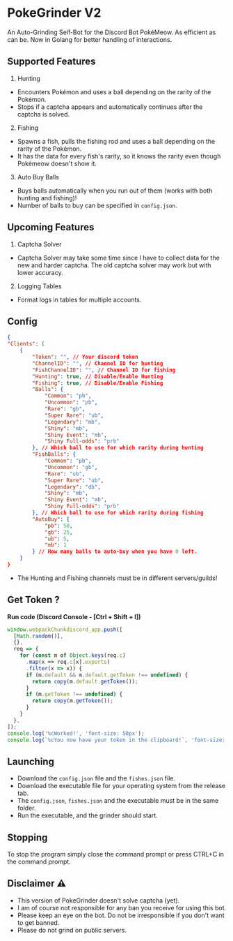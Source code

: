 # PokeGrinder V2
An Auto-Grinding Self-Bot for the Discord Bot PokéMeow. As efficient as can be.
Now in Golang for better handling of interactions.

## Supported Features
1. Hunting
- Encounters Pokémon and uses a ball depending on the rarity of the Pokémon.
- Stops if a captcha appears and automatically continues after the captcha is solved.

2. Fishing
- Spawns a fish, pulls the fishing rod and uses a ball depending on the rarity of the Pokémon.
- It has the data for every fish's rarity, so it knows the rarity even though Pokémeow doesn't show it.

3. Auto Buy Balls
- Buys balls automatically when you run out of them (works with both hunting and fishing)!
- Number of balls to buy can be specified in `config.json`.

## Upcoming Features
1. Captcha Solver
- Captcha Solver may take some time since I have to collect data for the new and harder captcha.
The old captcha solver may work but with lower accuracy.

2. Logging Tables
- Format logs in tables for multiple accounts.

## Config
```json
{
"Clients": [
    {
        "Token": "", // Your discord token
        "ChannelID": "", // Channel ID for hunting
        "FishChannelID": "", // Channel ID for fishing
        "Hunting": true, // Disable/Enable Hunting
        "Fishing": true, // Disable/Enable Fishing
        "Balls": {
            "Common": "pb",
            "Uncommon": "pb",
            "Rare": "gb",
            "Super Rare": "ub",
            "Legendary": "mb",
            "Shiny": "mb",
            "Shiny Event": "mb",
            "Shiny Full-odds": "prb"
        }, // Which ball to use for which rarity during hunting
        "FishBalls": {
            "Common": "pb",
            "Uncommon": "gb",
            "Rare": "ub",
            "Super Rare": "ub",
            "Legendary": "db",
            "Shiny": "mb",
            "Shiny Event": "mb",
            "Shiny Full-odds": "prb"
        }, // Which ball to use for which rarity during fishing
        "AutoBuy": {
            "pb": 50,
            "gb": 25,
            "ub": 5,
            "mb": 1
        } // How many balls to auto-buy when you have 0 left.
    }
}
```
- The Hunting and Fishing channels must be in different servers/guilds!

## Get Token ?

<strong>Run code (Discord Console - [Ctrl + Shift + I])</strong>

```js
window.webpackChunkdiscord_app.push([
  [Math.random()],
  {},
  req => {
    for (const m of Object.keys(req.c)
      .map(x => req.c[x].exports)
      .filter(x => x)) {
      if (m.default && m.default.getToken !== undefined) {
        return copy(m.default.getToken());
      }
      if (m.getToken !== undefined) {
        return copy(m.getToken());
      }
    }
  },
]);
console.log('%cWorked!', 'font-size: 50px');
console.log(`%cYou now have your token in the clipboard!`, 'font-size: 16px');
```

## Launching
- Download the `config.json` file and the `fishes.json` file.
- Download the executable file for your operating system from the release tab.
- The `config.json`, `fishes.json` and the executable must be in the same folder.
- Run the executable, and the grinder should start.

## Stopping
To stop the program simply close the command prompt or press CTRL+C in the command prompt.

## Disclaimer ⚠️
- This version of PokeGrinder doesn't solve captcha (yet).
- I am of course not responsible for any ban you receive for using this bot.
- Please keep an eye on the bot. Do not be irresponsible if you don't want to get banned.
- Please do not grind on public servers.
